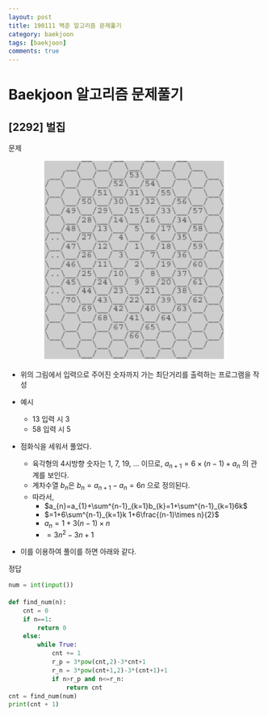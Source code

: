 ```yaml
---
layout: post
title: 190111 백준 알고리즘 문제풀기
category: baekjoon
tags: [baekjoon]
comments: true
---
```


# Baekjoon 알고리즘 문제풀기

## [2292] 벌집

문제

<center>
<figure>
<img src="/assets/post_img/baekjoon/2019-01-11-baekjoon/fig1.png" alt="views">
</figure>
</center>

- 위의 그림에서 입력으로 주어진 숫자까지 가는 최단거리를 출력하는 프로그램을 작성
- 예시
  - 13 입력 시 3
  - 58 입력 시 5

- 점화식을 세워서 풀었다.
  - 육각형의 4시방향 숫자는 1, 7, 19, ... 이므로, $a_{n+1}=6\times(n-1)+a_{n}$ 의 관계를 보인다.
  - 계차수열 $b_{n}$은 $b_{n}=a_{n+1}-a_{n}=6n$ 으로 정의된다.
  - 따라서,
    - $a_{n}=a_{1}+\sum^{n-1}_{k=1}b_{k}=1+\sum^{n-1}_{k=1}6k$
    - $=1+6\sum^{n-1}_{k=1}k  1+6\frac{(n-1)\times n}{2}$
    - $a_{n} = 1+3(n-1)\times n$
    - $= 3n^{2}-3n+1$
- 이를 이용하여 풀이를 하면 아래와 같다.

정답
```python
num = int(input())

def find_num(n):
    cnt = 0
    if n==1:
        return 0
    else:
        while True:
            cnt += 1
            r_p = 3*pow(cnt,2)-3*cnt+1
            r_n = 3*pow(cnt+1,2)-3*(cnt+1)+1
            if n>r_p and n<=r_n:
                return cnt
cnt = find_num(num)
print(cnt + 1)
```
